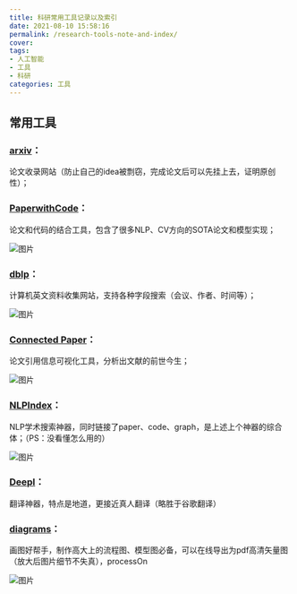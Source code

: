 ```yaml
---
title: 科研常用工具记录以及索引
date: 2021-08-10 15:58:16
permalink: /research-tools-note-and-index/
cover: 
tags: 
- 人工智能
- 工具
- 科研
categories: 工具
---
```

## 常用工具

### [arxiv](http://arxiv.org)：

论文收录网站（防止自己的idea被剽窃，完成论文后可以先挂上去，证明原创性）；

### [PaperwithCode](https://paperswithcode.com/)：

论文和代码的结合工具，包含了很多NLP、CV方向的SOTA论文和模型实现；

![图片](https://xerrors.oss-cn-shanghai.aliyuncs.com/imgs/20210810160715-image.png)

### [dblp](https://dblp.org/)：

计算机英文资料收集网站，支持各种字段搜索（会议、作者、时间等）；

![图片](https://xerrors.oss-cn-shanghai.aliyuncs.com/imgs/20210810160202-image.png)

### [Connected Paper](https://www.connectedpapers.com/)：

论文引用信息可视化工具，分析出文献的前世今生；

![图片](https://xerrors.oss-cn-shanghai.aliyuncs.com/imgs/20210810160555-image.png)

### [NLPIndex](https://index.quantumstat.com/)：

NLP学术搜索神器，同时链接了paper、code、graph，是上述上个神器的综合体；（PS：没看懂怎么用的）

![图片](https://xerrors.oss-cn-shanghai.aliyuncs.com/imgs/20210810161444-image.png)

### [Deepl](https://www.deepl.com/zh/translator)：

翻译神器，特点是地道，更接近真人翻译（略胜于谷歌翻译）

### [diagrams](https://app.diagrams.net/)：

画图好帮手，制作高大上的流程图、模型图必备，可以在线导出为pdf高清矢量图（放大后图片细节不失真），processOn

![图片](https://xerrors.oss-cn-shanghai.aliyuncs.com/imgs/20210810161711-image.png)
